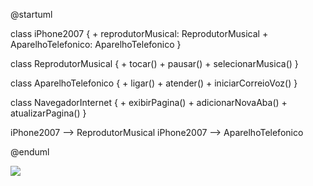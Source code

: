 @startuml

class iPhone2007 {
    + reprodutorMusical: ReprodutorMusical
    + AparelhoTelefonico: AparelhoTelefonico
}

class ReprodutorMusical {
    + tocar()
    + pausar()
    + selecionarMusica()
}

class AparelhoTelefonico {
    + ligar()
    + atender()
    + iniciarCorreioVoz()
}

class NavegadorInternet {
    + exibirPagina()
    + adicionarNovaAba()
    + atualizarPagina()
}

iPhone2007 --> ReprodutorMusical
iPhone2007 --> AparelhoTelefonico

@enduml


<img src ="umliphone">
